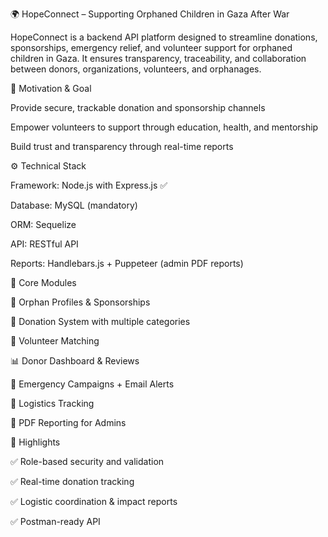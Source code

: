 🌍 HopeConnect – Supporting Orphaned Children in Gaza After War

HopeConnect is a backend API platform designed to streamline donations, sponsorships, emergency relief, and volunteer support for orphaned children in Gaza. It ensures transparency, traceability, and collaboration between donors, organizations, volunteers, and orphanages.

🎯 Motivation & Goal

Provide secure, trackable donation and sponsorship channels

Empower volunteers to support through education, health, and mentorship

Build trust and transparency through real-time reports

⚙️ Technical Stack

Framework: Node.js with Express.js ✅

Database: MySQL (mandatory)

ORM: Sequelize

API: RESTful API

Reports: Handlebars.js + Puppeteer (admin PDF reports)

🔐 Core Modules

👶 Orphan Profiles & Sponsorships

💸 Donation System with multiple categories

🤝 Volunteer Matching

📊 Donor Dashboard & Reviews

🚨 Emergency Campaigns + Email Alerts

🚚 Logistics Tracking

🧾 PDF Reporting for Admins

🧠 Highlights

✅ Role-based security and validation

✅ Real-time donation tracking

✅ Logistic coordination & impact reports

✅ Postman-ready API